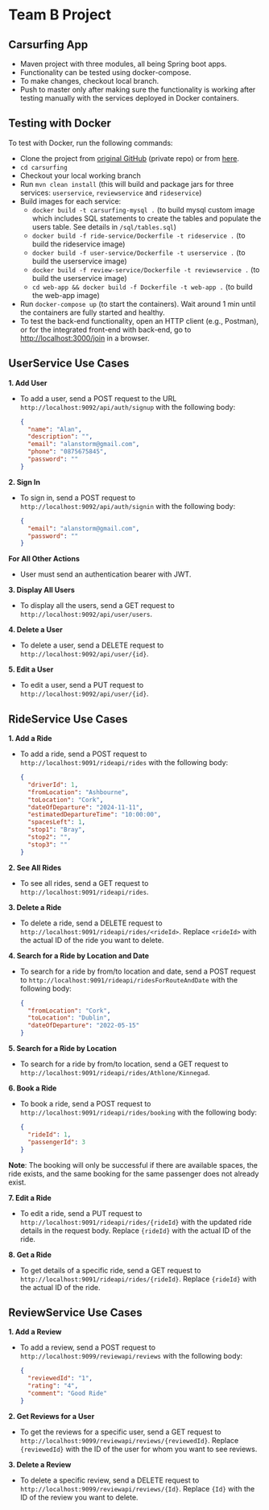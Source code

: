 # Team B Project

## Carsurfing App

- Maven project with three modules, all being Spring boot apps.
- Functionality can be tested using docker-compose.
- To make changes, checkout local branch.
- Push to master only after making sure the functionality is working after testing manually with the services deployed in Docker containers.

## Testing with Docker

To test with Docker, run the following commands:

- Clone the project from [original GitHub](https://github.com/catalinpatularu78/carsurfing.git) (private repo) or from [here](https://github.com/Gustolandia/carsurfing.git).
- `cd carsurfing`
- Checkout your local working branch
- Run `mvn clean install` (this will build and package jars for three services: `userservice`, `reviewservice` and `rideservice`)
- Build images for each service:
  - `docker build -t carsurfing-mysql .`
    (to build mysql custom image which includes SQL statements to create the tables and populate the users table. See details in `/sql/tables.sql`)
  - `docker build -f ride-service/Dockerfile -t rideservice .`
    (to build the rideservice image)
  - `docker build -f user-service/Dockerfile -t userservice .`
    (to build the userservice image)
  - `docker build -f review-service/Dockerfile -t reviewservice .`
    (to build the userservice image)
  - `cd web-app && docker build -f Dockerfile -t web-app .`
    (to build the web-app image)
- Run `docker-compose up` (to start the containers). Wait around 1 min until the containers are fully started and healthy.
- To test the back-end functionality, open an HTTP client (e.g., Postman), or for the integrated front-end with back-end, go to [http://localhost:3000/join](http://localhost:3000/join) in a browser.

## UserService Use Cases

**1. Add User**
- To add a user, send a POST request to the URL `http://localhost:9092/api/auth/signup` with the following body:
  ```json
  {
    "name": "Alan",
    "description": "",
    "email": "alanstorm@gmail.com",
    "phone": "0875675845",
    "password": ""
  }

**2. Sign In**
- To sign in, send a POST request to `http://localhost:9092/api/auth/signin` with the following body:
  ```json
  {
    "email": "alanstorm@gmail.com",
    "password": ""
  }
**For All Other Actions**
- User must send an authentication bearer with JWT.

**3. Display All Users**
- To display all the users, send a GET request to `http://localhost:9092/api/user/users`.

**4. Delete a User**
- To delete a user, send a DELETE request to `http://localhost:9092/api/user/{id}`.

**5. Edit a User**
- To edit a user, send a PUT request to `http://localhost:9092/api/user/{id}`.

## RideService Use Cases

**1. Add a Ride**
- To add a ride, send a POST request to `http://localhost:9091/rideapi/rides` with the following body:
  ```json
  {
    "driverId": 1,
    "fromLocation": "Ashbourne",
    "toLocation": "Cork",
    "dateOfDeparture": "2024-11-11",
    "estimatedDepartureTime": "10:00:00",
    "spacesLeft": 1,
    "stop1": "Bray",
    "stop2": "",
    "stop3": ""
  }
**2. See All Rides**
- To see all rides, send a GET request to `http://localhost:9091/rideapi/rides`.

**3. Delete a Ride**
- To delete a ride, send a DELETE request to `http://localhost:9091/rideapi/rides/<rideId>`. Replace `<rideId>` with the actual ID of the ride you want to delete.

**4. Search for a Ride by Location and Date**
- To search for a ride by from/to location and date, send a POST request to `http://localhost:9091/rideapi/ridesForRouteAndDate` with the following body:
  ```json
  {
    "fromLocation": "Cork",
    "toLocation": "Dublin",
    "dateOfDeparture": "2022-05-15"
  }

**5. Search for a Ride by Location**
- To search for a ride by from/to location, send a GET request to `http://localhost:9091/rideapi/rides/Athlone/Kinnegad`.

**6. Book a Ride**
- To book a ride, send a POST request to `http://localhost:9091/rideapi/rides/booking` with the following body:
  ```json
  {
    "rideId": 1,
    "passengerId": 3
  }

**Note**: The booking will only be successful if there are available spaces, the ride exists, and the same booking for the same passenger does not already exist.

**7. Edit a Ride**
- To edit a ride, send a PUT request to `http://localhost:9091/rideapi/rides/{rideId}` with the updated ride details in the request body. Replace `{rideId}` with the actual ID of the ride.

**8. Get a Ride**
- To get details of a specific ride, send a GET request to `http://localhost:9091/rideapi/rides/{rideId}`. Replace `{rideId}` with the actual ID of the ride.

## ReviewService Use Cases

**1. Add a Review**
- To add a review, send a POST request to `http://localhost:9099/reviewapi/reviews` with the following body:
  ```json
  {
    "reviewedId": "1",
    "rating": "4",
    "comment": "Good Ride"
  }

**2. Get Reviews for a User**
- To get the reviews for a specific user, send a GET request to `http://localhost:9099/reviewapi/reviews/{reviewedId}`. Replace `{reviewedId}` with the ID of the user for whom you want to see reviews.

**3. Delete a Review**
- To delete a specific review, send a DELETE request to `http://localhost:9099/reviewapi/reviews/{Id}`. Replace `{Id}` with the ID of the review you want to delete.

